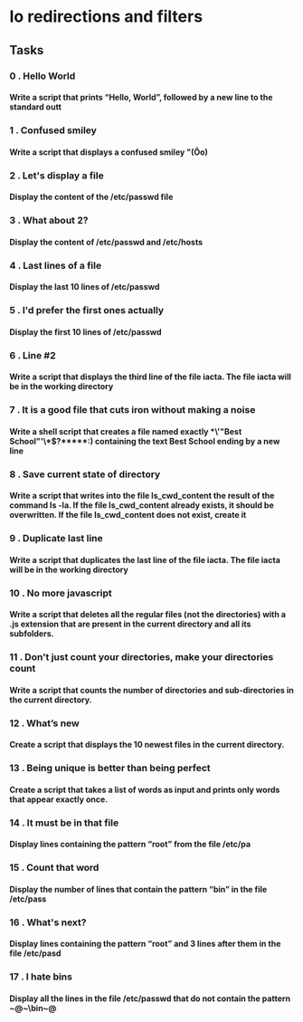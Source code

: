 # Io redirections and filters

## Tasks

### 0 . Hello World

#### Write a script that prints “Hello, World”, followed by a new line to the standard outt

### 1 . Confused smiley

#### Write a script that displays a confused smiley "(Ôo)

### 2 . Let's display a file

#### Display the content of the /etc/passwd file

### 3 . What about 2?

#### Display the content of /etc/passwd and /etc/hosts

### 4 . Last lines of a file

#### Display the last 10 lines of /etc/passwd

### 5 . I'd prefer the first ones actually

#### Display the first 10 lines of /etc/passwd

### 6 . Line #2

#### Write a script that displays the third line of the file iacta. The file iacta will be in the working directory

### 7 . It is a good file that cuts iron without making a noise

#### Write a shell script that creates a file named exactly \*\\'"Best School"\'\\*$\?\*\*\*\*\*:) containing the text Best School ending by a new line

### 8 . Save current state of directory

#### Write a script that writes into the file ls_cwd_content the result of the command ls -la. If the file ls_cwd_content already exists, it should be overwritten. If the file ls_cwd_content does not exist, create it

### 9 . Duplicate last line

#### Write a script that duplicates the last line of the file iacta. The file iacta will be in the working directory

### 10 . No more javascript

#### Write a script that deletes all the regular files (not the directories) with a .js extension that are present in the current directory and all its subfolders.

### 11 . Don't just count your directories, make your directories count

#### Write a script that counts the number of directories and sub-directories in the current directory.

### 12 . What’s new

#### Create a script that displays the 10 newest files in the current directory.

### 13 . Being unique is better than being perfect

#### Create a script that takes a list of words as input and prints only words that appear exactly once.

### 14 . It must be in that file

#### Display lines containing the pattern “root” from the file /etc/pa

### 15 . Count that word

#### Display the number of lines that contain the pattern “bin” in the file /etc/pass

### 16 . What's next?

#### Display lines containing the pattern “root” and 3 lines after them in the file /etc/pasd

### 17 . I hate bins

#### Display all the lines in the file /etc/passwd that do not contain the pattern ~@~\bin~@
